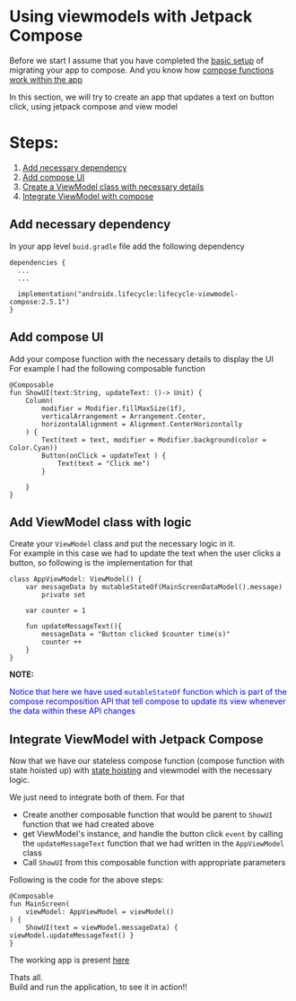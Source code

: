 # Using viewmodels with Jetpack Compose

Before we start I assume that you have completed the [basic setup](https://github.com/litoco/Docs/tree/main/AndroidDocs/jetpack-compose/migrating-to-compose#readme) of migrating your app to compose. And you know how [compose functions work within the app](https://developer.android.com/jetpack/compose/state)

In this section, we will try to create an app that updates a text on button click, using jetpack compose and view model

# Steps:

1. [Add necessary dependency](https://github.com/litoco/Docs/edit/main/AndroidDocs/jetpack-compose/migrating-to-compose/compose_and_viewmodels/README.md#add-necessary-dependency)
2. [Add compose UI](https://github.com/litoco/Docs/edit/main/AndroidDocs/jetpack-compose/migrating-to-compose/compose_and_viewmodels/README.md#add-compose-ui)
3. [Create a ViewModel class with necessary details](https://github.com/litoco/Docs/edit/main/AndroidDocs/jetpack-compose/migrating-to-compose/compose_and_viewmodels/README.md#add-viewmodel-class-with-logic)
4. [Integrate ViewModel with compose](https://github.com/litoco/Docs/edit/main/AndroidDocs/jetpack-compose/migrating-to-compose/compose_and_viewmodels/README.md#integrate-viewmodel-with-jetpack-compose)


## Add necessary dependency

In your app level `buid.gradle` file add the following dependency
```
dependencies {
  ...
  ...
  
  implementation("androidx.lifecycle:lifecycle-viewmodel-compose:2.5.1")
}
```

## Add compose UI

Add your compose function with the necessary details to display the UI\
For example I had the following composable function
```
@Composable
fun ShowUI(text:String, updateText: ()-> Unit) {
    Column(
        modifier = Modifier.fillMaxSize(1f),
        verticalArrangement = Arrangement.Center,
        horizontalAlignment = Alignment.CenterHorizontally
    ) {
        Text(text = text, modifier = Modifier.background(color = Color.Cyan))
        Button(onClick = updateText ) {
            Text(text = "Click me")
        }

    }
}
```

## Add ViewModel class with logic

Create your `ViewModel` class and put the necessary logic in it.\
For example in this case we had to update the text when the user clicks a button, so following is the implementation for that

```
class AppViewModel: ViewModel() {
    var messageData by mutableStateOf(MainScreenDataModel().message)
        private set

    var counter = 1

    fun updateMessageText(){
        messageData = "Button clicked $counter time(s)"
        counter ++
    }
}
```

**NOTE:**

<span style="color:blue">Notice that here we have used `mutableStateOf` function which is part of the compose recomposition API that tell compose to update its view whenever the data within these API changes</span>


## Integrate ViewModel with Jetpack Compose

Now that we have our stateless compose function (compose function with state hoisted up) with [state hoisting](https://developer.android.com/jetpack/compose/architecture#udf) and viewmodel with the necessary logic. 

We just need to integrate both of them. For that 
  - Create another composable function that would be parent to `ShowUI` function that we had created above
  - get ViewModel's instance, and handle the button click `event` by calling the `updateMessageText` function that we had written in the `AppViewModel` class
  - Call `ShowUI` from this composable function with appropriate parameters

Following is the code for the above steps:
```
@Composable
fun MainScreen(
    viewModel: AppViewModel = viewModel()
) {
    ShowUI(text = viewModel.messageData) { viewModel.updateMessageText() }
}
```

The working app is present [here](https://github.com/litoco/SmallProjects/tree/12845dca680e8a78ad0ec2cec5ee15de918e0129)

Thats all. \
Build and run the application, to see it in action!!
